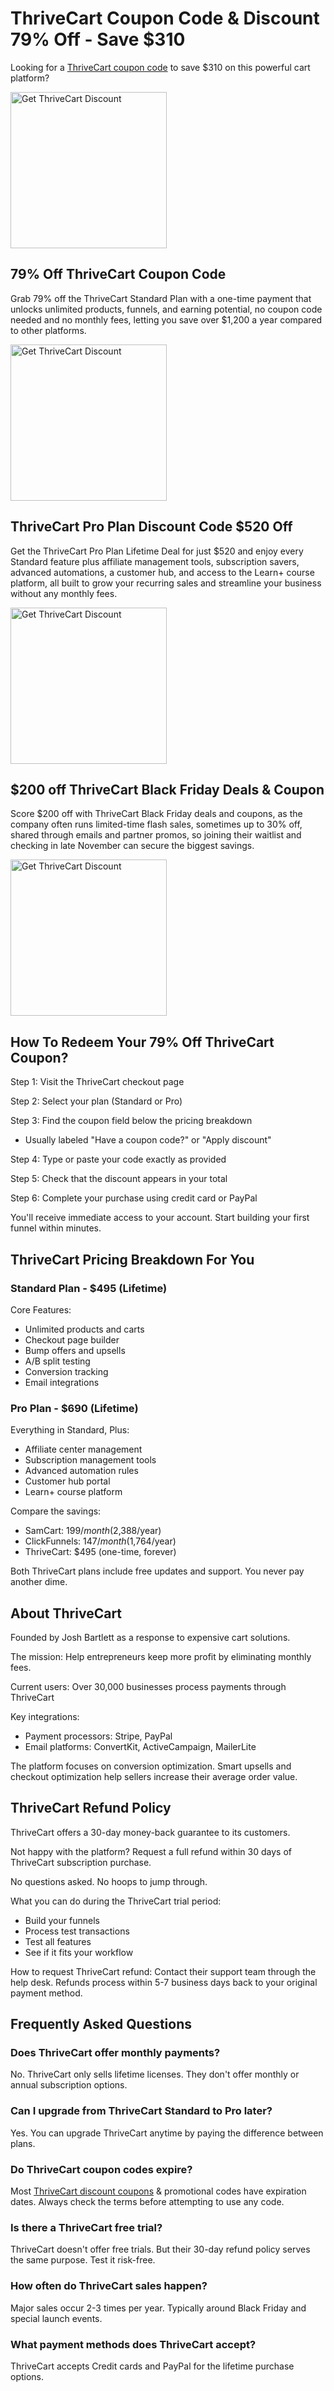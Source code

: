 # ThriveCart Coupon Code & Discount 79% Off - Save $310

Looking for a [ThriveCart coupon code](https://eduactivedeals.com/recommends/thrivecart/) to save $310 on this powerful cart platform?

<a href="https://eduactivedeals.com/recommends/thrivecart/" target="_blank" rel="noopener">
  <img src="http://eduactivedeals.com/wp-content/uploads/2025/10/discount-button.png" alt="Get ThriveCart Discount" style="width:250px; height:auto; border:0;">
</a>


## 79% Off ThriveCart Coupon Code

Grab 79% off the ThriveCart Standard Plan with a one-time payment that unlocks unlimited products, funnels, and earning potential, no coupon code needed and no monthly fees, letting you save over $1,200 a year compared to other platforms.

<a href="https://eduactivedeals.com/recommends/thrivecart/" target="_blank" rel="noopener">
  <img src="http://eduactivedeals.com/wp-content/uploads/2025/10/discount-button.png" alt="Get ThriveCart Discount" style="width:250px; height:auto; border:0;">
</a>


## ThriveCart Pro Plan Discount Code $520 Off

Get the ThriveCart Pro Plan Lifetime Deal for just $520 and enjoy every Standard feature plus affiliate management tools, subscription savers, advanced automations, a customer hub, and access to the Learn+ course platform, all built to grow your recurring sales and streamline your business without any monthly fees.

<a href="https://eduactivedeals.com/recommends/thrivecart/" target="_blank" rel="noopener">
  <img src="http://eduactivedeals.com/wp-content/uploads/2025/10/discount-button.png" alt="Get ThriveCart Discount" style="width:250px; height:auto; border:0;">
</a>



## $200 off ThriveCart Black Friday Deals & Coupon

Score $200 off with ThriveCart Black Friday deals and coupons, as the company often runs limited-time flash sales, sometimes up to 30% off, shared through emails and partner promos, so joining their waitlist and checking in late November can secure the biggest savings.

<a href="https://eduactivedeals.com/recommends/thrivecart/" target="_blank" rel="noopener">
  <img src="http://eduactivedeals.com/wp-content/uploads/2025/10/discount-button.png" alt="Get ThriveCart Discount" style="width:250px; height:auto; border:0;">
</a>


## How To Redeem Your 79% Off ThriveCart Coupon?

Step 1: Visit the ThriveCart checkout page

Step 2: Select your plan (Standard or Pro)

Step 3: Find the coupon field below the pricing breakdown

* Usually labeled "Have a coupon code?" or "Apply discount"

Step 4: Type or paste your code exactly as provided

Step 5: Check that the discount appears in your total

Step 6: Complete your purchase using credit card or PayPal

You'll receive immediate access to your account. Start building your first funnel within minutes.

## ThriveCart Pricing Breakdown For You

### Standard Plan - $495 (Lifetime)

Core Features:

* Unlimited products and carts
* Checkout page builder
* Bump offers and upsells
* A/B split testing
* Conversion tracking
* Email integrations

### Pro Plan - $690 (Lifetime)

Everything in Standard, Plus:

* Affiliate center management
* Subscription management tools
* Advanced automation rules
* Customer hub portal
* Learn+ course platform

Compare the savings:

* SamCart: $199/month ($2,388/year)
* ClickFunnels: $147/month ($1,764/year)
* ThriveCart: $495 (one-time, forever)

Both ThriveCart plans include free updates and support. You never pay another dime.

## About ThriveCart

Founded by Josh Bartlett as a response to expensive cart solutions.

The mission: Help entrepreneurs keep more profit by eliminating monthly fees.

Current users: Over 30,000 businesses process payments through ThriveCart

Key integrations:

* Payment processors: Stripe, PayPal
* Email platforms: ConvertKit, ActiveCampaign, MailerLite

The platform focuses on conversion optimization. Smart upsells and checkout optimization help sellers increase their average order value.

## ThriveCart Refund Policy

ThriveCart offers a 30-day money-back guarantee to its customers.

Not happy with the platform? Request a full refund within 30 days of ThriveCart subscription purchase.

No questions asked. No hoops to jump through.

What you can do during the ThriveCart trial period:

* Build your funnels
* Process test transactions
* Test all features
* See if it fits your workflow

How to request ThriveCart refund: Contact their support team through the help desk. Refunds process within 5-7 business days back to your original payment method.

## Frequently Asked Questions

### Does ThriveCart offer monthly payments?

No. ThriveCart only sells lifetime licenses. They don't offer monthly or annual subscription options.

### Can I upgrade from ThriveCart Standard to Pro later?

Yes. You can upgrade ThriveCart anytime by paying the difference between plans.

### Do ThriveCart coupon codes expire?

Most [ThriveCart discount coupons](https://thrivecouponcart.com/) & promotional codes have expiration dates. Always check the terms before attempting to use any code.

### Is there a ThriveCart free trial?

ThriveCart doesn't offer free trials. But their 30-day refund policy serves the same purpose. Test it risk-free.

### How often do ThriveCart sales happen?

Major sales occur 2-3 times per year. Typically around Black Friday and special launch events.

### What payment methods does ThriveCart accept?

ThriveCart accepts Credit cards and PayPal for the lifetime purchase options.
